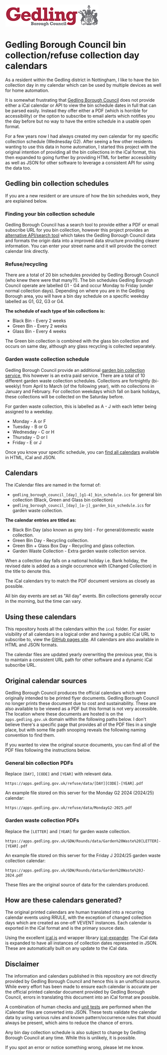 ![Gedling Borough Council](assets/images/gedling-council-logo.jpg)

# Gedling Borough Council bin collection/refuse collection day calendars

As a resident within the Gedling district in Nottingham, I like to have the bin collection day in my calendar which can be used by multiple devices as well for home automation. 

It is somewhat frustrating that [Gedling Borough Council](https://www.gedling.gov.uk/) does not provide either a iCal calendar or API to view the bin schedule dates in full that can be parsed easily. Instead they offer either a PDF (which is horrible for accessibility) or the option to subscribe to email alerts which notifies you the day before but no way to have the entire schedule in a usable open format.

For a few years now I had always created my own calendar for my specific collection schedule (Wednesday G2). After seeing a few other residents wanting to use this data in home automation, I started this project with the original intention of providing all the bin collections in the iCal format, this then expanded to going further by providing HTML for better accessibility as well as JSON for other software to leverage a consistent API for using the data too.

## Gedling bin collection schedules

If you are a new resident or are unsure of how the bin schedules work, they are explained below.

### Finding your bin collection schedule

Gedling Borough Council has a search tool to provide either a PDF or email subscribe URL for you bin collection, however this project provides an [alternative API/search tool](https://www.gbcbincalendars.co.uk/collection-search) which takes the Gedling Borough Council data and formats the origin data into a improved data structure providing clearer information. You can enter your street name and it will provide the correct calendar link directly.

### Refuse/recycling

There are a total of 20 bin schedules provided by Gedling Borough Council (who knew there were that many?!). The bin schedules Gedling Borough Council operate are labelled G1 - G4 and occur Monday to Friday (under normal collection days). Depending on where you are in the Gedling Borough area, you will have a bin day schedule on a specific weekday labelled as G1, G2, G3 or G4.

**The schedule of each type of bin collections is:**

* Black Bin - Every 2 weeks
* Green Bin - Every 2 weeks
* Glass Bin - Every 4 weeks

The Green bin collection is combined with the glass bin collection and occurs on same day, although any glass recycling is collected separately.

### Garden waste collection schedule

Gedling Borough Council provide an additional [garden bin collection service](https://www.gedling.gov.uk/rubbish/gardenwaste/), this however is an extra paid service. There are a total of 10 different garden waste collection schedules. Collections are fortnightly (bi-weekly) from April to March (of the following year), with no collections in January and February. For collection weekdays which fall on bank holidays, these collections will be collected on the Saturday before.

For garden waste collection, this is labelled as A - J with each letter being assigned to a weekday.

* Monday - A or F
* Tuesday - B or G
* Wednesday - C or H
* Thursday - D or I
* Friday - E or J

Once you know your specific schedule, you can [find all calendars](https://www.gbcbincalendars.co.uk) available in HTML, iCal and JSON.

## Calendars

The iCalendar files are named in the format of: 

* `gedling_borough_council_[day]_[g1-4]_bin_schedule.ics` for general bin collection (Black, Green and Glass bin collection)
* `gedling_borough_council_[day]_[a-j]_garden_bin_schedule.ics` for garden waste collection. 

**The calendar entries are titled as:**

* Black Bin Day (also known as grey bin) - For general/domestic waste collection.
* Green Bin Day - Recycling collection.
* Green Bin + Glass Box Day - Recycling and glass collection.
* Garden Waste Collection - Extra garden waste collection service.

When a collection day falls on a national holiday i.e. Bank holiday, the revised date is added as a single occurrence with (Changed Collection) in the title to denote this.

The iCal calendars try to match the PDF document versions as closely as possible.

All bin day events are set as "All day" events. Bin collections generally occur in the morning, but the time can vary.

## Using these calendars

This repository hosts all the calendars within the `ical` folder. For easier visibility of all calendars in a logical order and having a public iCal URL to subscribe to, view the [GitHub pages site](https://www.gbcbincalendars.co.uk). All calendars are also available in HTML and JSON formats.

The calendar files are updated yearly overwriting the previous year, this is to maintain a consistent URL path for other software and a dynamic iCal subscribe URL.

## Original calendar sources

Gedling Borough Council produces the official calendars which were originally intended to be printed flyer documents. Gedling Borough Council no longer prints these document due to cost and sustainability. These are also available to be viewed as a PDF but this format is not very accessible. The location where these documents are hosted is on the `apps.gedling.gov.uk` domain within the following paths below. I don't believe there's a specific page that provides all of the PDF files in a single place, but with some file path snooping reveals the following naming convention to find them.

If you wanted to view the original source documents, you can find all of the PDF files following the instructions below.

### General bin collection PDFs

Replace `[DAY]`, `[CODE]` and `[YEAR]` with relevant data.

```
https://apps.gedling.gov.uk/refuse/data/[DAY][CODE]-[YEAR].pdf
```

An example file stored on this server for the Monday G2 2024 (2024/25) calendar:

```
https://apps.gedling.gov.uk/refuse/data/MondayG2-2025.pdf
```

### Garden waste collection PDFs

Replace the `[LETTER]` and `[YEAR]` for garden waste collection.

```
https://apps.gedling.gov.uk/GDW/Rounds/data/Garden%20Waste%20[LETTER]-[YEAR].pdf
```

An example file stored on this server for the Friday J 2024/25 garden waste collection calendar:

```
https://apps.gedling.gov.uk/GDW/Rounds/data/Garden%20Waste%20J-2024.pdf
```

These files are the original source of data for the calendars produced.

## How are these calendars generated?

The original printed calendars are human translated into a recurring calendar events using RRULE, with the exception of changed collection days which are created as one-off VEVENT instances. Each calendar is exported in the iCal format and is the primary source data.

Using the excellent [ical.js](https://github.com/kewisch/ical.js) and wrapper library [ical-expander](https://www.npmjs.com/package/ical-expander). The iCal data is expanded to have all instances of collection dates represented in JSON. These are automatically built on any update to the iCal data.

## Disclaimer

The information and calendars published in this repository are not directly provided by Gedling Borough Council and hence this is an unofficial source. While every effort has been made to ensure each calendar is accurate per the official printed calendar document provided by Gedling Borough Council, errors in translating this document into an iCal format are possible.

A combination of human checks and [unit tests](test/json-calendar-validation.js) are performed when the iCalendar files are converted into JSON. These tests validate the calendar data by using various rules and known pattern/occurrence rules that should always be present, which aims to reduce the chance of errors.

Any bin day collection schedule is also subject to change by Gedling Borough Council at any time. While this is unlikely, it is possible.

If you spot an error or notice something wrong, please let me know.
